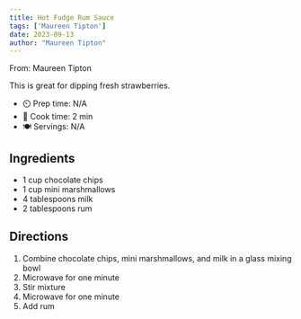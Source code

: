 ```yaml
---
title: Hot Fudge Rum Sauce
tags: ['Maureen Tipton']
date: 2023-09-13
author: "Maureen Tipton"
---
```

From: Maureen Tipton

This is great for dipping fresh strawberries.

- ⏲️ Prep time: N/A
- 🍳 Cook time: 2 min
- 🍽️ Servings: N/A

## Ingredients

- 1 cup chocolate chips
- 1 cup mini marshmallows
- 4 tablespoons milk
- 2 tablespoons rum

## Directions

1. Combine chocolate chips, mini marshmallows, and milk in a glass mixing bowl
2. Microwave for one minute
3. Stir mixture
4. Microwave for one minute
5. Add rum
